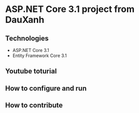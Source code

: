 # ASP.NET Core 3.1 project from DauXanh
## Technologies
- ASP.NET Core 3.1
- Entity Framework Core 3.1
## Youtube toturial
## How to configure and run
## How to contribute